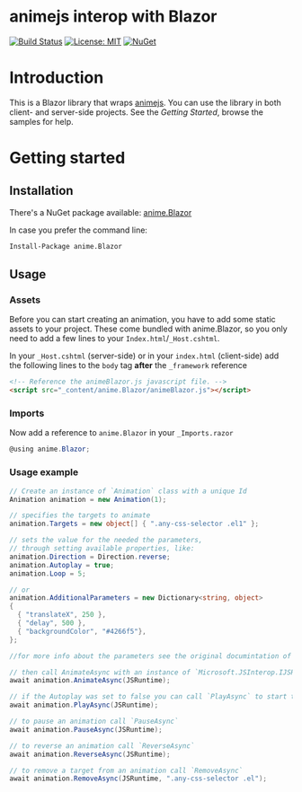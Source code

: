 # animejs interop with Blazor

[![Build Status](https://dev.azure.com/faredjalel/anime.Blazor/_apis/build/status/anime.Blazor-master?branchName=master)](https://dev.azure.com/faredjalel/anime.Blazor/_build/latest?definitionId=2&branchName=master)
[![License: MIT](https://img.shields.io/badge/License-MIT-yellow.svg)](/LICENSE.md)
[![NuGet](https://img.shields.io/nuget/v/anime.Blazor)](https://www.nuget.org/packages/anime.Blazor/)

# Introduction

This is a Blazor library that wraps [animejs](https://animejs.com/). You can use the library in both client- and server-side projects. See the *Getting Started*, browse the samples for help.


# Getting started

## Installation

There's a NuGet package available: [anime.Blazor](https://www.nuget.org/packages/anime.Blazor/)

In case you prefer the command line:

```bash
Install-Package anime.Blazor
```

## Usage

### Assets
Before you can start creating an animation, you have to add some static assets to your project. These come bundled with anime.Blazor, so you only need to add a few lines to your `Index.html`/`_Host.cshtml`.

In your `_Host.cshtml` (server-side) or in your `index.html` (client-side) add the following lines to the `body` tag **after** the `_framework` reference

```html
<!-- Reference the animeBlazor.js javascript file. -->
<script src="_content/anime.Blazor/animeBlazor.js"></script>
```

### Imports
Now add a reference to `anime.Blazor` in your `_Imports.razor`
```csharp
@using anime.Blazor;
```

### Usage example

```csharp
// Create an instance of `Animation` class with a unique Id
Animation animation = new Animation(1);

// specifies the targets to animate
animation.Targets = new object[] { ".any-css-selector .el1" };

// sets the value for the needed the parameters,
// through setting available properties, like:
animation.Direction = Direction.reverse;
animation.Autoplay = true;
animation.Loop = 5;

// or
animation.AdditionalParameters = new Dictionary<string, object>
{
  { "translateX", 250 },
  { "delay", 500 },
  { "backgroundColor", "#4266f5"},
};

//for more info about the parameters see the original documintation of animejs library

// then call AnimateAsync with an instance of `Microsoft.JSInterop.IJSRuntime` to start the animation
await animation.AnimateAsync(JSRuntime);

// if the Autoplay was set to false you can call `PlayAsync` to start the animation
await animation.PlayAsync(JSRuntime);

// to pause an animation call `PauseAsync`
await animation.PauseAsync(JSRuntime);

// to reverse an animation call `ReverseAsync`
await animation.ReverseAsync(JSRuntime);

// to remove a target from an animation call `RemoveAsync`
await animation.RemoveAsync(JSRuntime, ".any-css-selector .el");
```